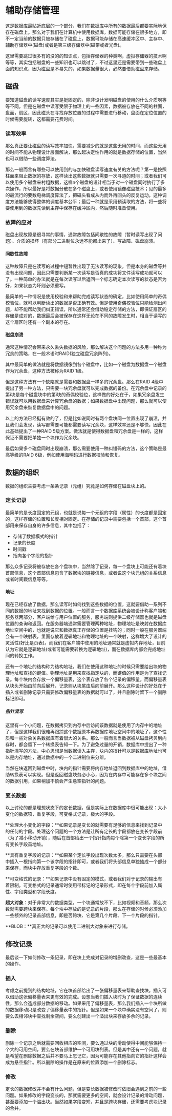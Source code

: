# 辅助存储管理

这是数据库最贴近底层的一个部分，我们在数据库中所有的数据最后都要实际地保存在磁盘上。那么对于我们在计算机中使用数据库，数据可能存储在很多地方，即不一定当前的数据只被存储在了磁盘上，数据可能存储在高速缓冲区中、主存中、辅助存储器中(磁盘)或者是第三级存储器中(磁带或者光盘)。

这里需要跳过很多有的没的的知识点，包括存储器的种类啊，虚拟存储器的技术啊等等，其实包括磁盘的一些知识也可以跳过了，不过这里还是需要带到一些磁盘上面的知识点，因为磁盘是不易失的，如果数据量很大，必然要借助磁盘来存储。

## 磁盘

要知道磁盘的读写速度其实是挺固定的，除非设计发明磁盘的使用的什么介质啊等等不同。但是在磁盘中读写受限于物理上的一些因素，数据被存放在不同的柱面，盘面，扇区，因此磁头在寻找存放位置的过程中需要进行移动，盘面在定位位置的时候需要旋转，这都需要花费时间。

### 读写效率

那么真正要让磁盘的读写效率加快，需要减少的就是这些无用的时间，而这些无用的时间不能从物理设计层面解决，那么起决定性作用的就是数据存储的位置，当然也可以借助一些调度算法。

那么一般而言有哪些可以使用到的与加快磁盘读写速度有关的方法呢？第一是按照柱面来阻止数据的存放，这样读出这些数据就只需要一次寻道的时间；或者我们可以使用多个磁盘来村粗数据，这样n个磁盘的设计相当于对一个磁盘同时执行了多次操作，所以最好是将数据分散在多个磁盘上，或者使用镜像磁盘技术；见的最多的最流行的要数电梯调度算法了，把磁头看成从内而外再回头的反复运动，这种调度方法能够使得整体的调度基本公平；最后一种就是采用预读取的方法，将一些将要使用到的数据先读到主存中保存在缓冲区内，然后随时准备使用。

### 故障的应对

磁盘出现故障是很寻常的事情，通常故障包括间歇性的故障（暂时读写出现了问题）、介质的损坏（有部分二进制位永远不能都出来了）、写故障、磁盘崩溃。

#### 间歇性故障

这种故障只是在读写的过程中短暂性出现了无法读写的现象，但是本身的磁盘等并没有出现问题，因此只需要判断某一次读写是否真的成功将文件读写成功就可以了。一种简单的办法就是在每次读写过后返回一个标志确定本次读写的状态是否为好，如果状态为坏则必须重写。

最简单的一种情况是使用校验和来帮助完成读写状态的确定，比如使用简单的奇偶校验位，就可以判断读出的数据是否正确有效。但是使用奇偶校验位只能检测出问题，却不能帮助我们纠正错误，所以通常还会借助稳定存储的方法，即保证扇区的存储是成对的，数据最后会被保存在这样无论在不同的故障发生时，相当于读写的这个扇区时还有一个副本的存在。

#### 磁盘崩溃

通常这种情况会带来永久丢失数据的风险，那么解决这个问题的方法多用一种称为冗余的策略，在一般术语时RAID(独立磁盘冗余阵列)。

其中最简单的做法就是将数据镜像到各个磁盘中，比如一个磁盘为数据盘一个磁盘作为冗余盘，这种方法被称为RAID 1级。

但是这种方法有一个缺陷就是需要和数据盘一样多的冗余盘。那么在RAID 4级中提出了另一种方法，只需要一块冗余盘就可以完成数据的备份。在冗余盘中记录的第i块是每个磁盘块中的第i块的奇偶校验位，这样做的好处在于，如果冗余盘发生错误就可以用数据盘来计算冗余盘的数据；如果数据盘中出现问题，那么就可以使用冗余盘来恢复数据盘中的问题。

以上的方法已经挺有效的了，但是比如说同时有两个盘块同一位置出现了崩溃，并且我们会发现，读写都需要可能都需要读写冗余块，这样效率还是不够快，因此在此基础提出了一种RAID 5级方案。做法就是使得数据盘和冗余盘是一样的，这样保证不需要把单独一个块作为冗余块。

最后如果多个磁盘同时出现崩溃，那么需要使用一种纠错码的方法，这个策略是最高等级的RAID 6级，例如使用海明码进行数据校验和恢复。

## 数据的组织

数据的组织主要考虑一条条记录（元组）究竟是如何存储在磁盘块上的。

### 定长记录

最简单的是长度固定的元组，也就是说每一个元组的字段（属性）的长度都是固定的，这样存储的位置和长度相对固定。在存储的记录中需要包括一个首部，这个首部用来保存自身的许多信息，其中包括了：

* 存储了数据模式的指针
* 记录的长度
* 时间戳
* 指向各个字段的指针

那么众多记录将被存放在各个盘块中，当然除了记录，每一个盘块上可能还有着块首部信息，这个首部信息包含了数据块的链接信息，或者说这个块元组的关系信息或者时间戳信息等等。

#### 地址

现在已经存放了数据，那么读写时如何找到这些数据的位置，这就要借助一系列不同的数据的地址来找到数据的位置。一般而言一个数据库系统会被设计称客户端和服务器两部分，客户端给与用户位置的服务，服务端则提供二级存储器也就是磁盘位置的查询和返回。在服务器端通常需要管理两种地址，物理地址是映射在数据库地址空间中的，也就是说它和数据真正存储的位置是挂钩的；同时一般在服务器端会有一个映射表，里面存放着逻辑地址和物理地址的一个映射，这样增大了设计的灵活性(好比是页表)。而我们在客户端中使用的地址通常就是虚拟内存地址，目前认为它就是逻辑地址(或者可能需要转换为逻辑地址)，而在数据库内部会完成地址间的转换工作。

还有一个地址的结构称为结构地址，我们在使用这种地址的时候只需要给出块的物理地址和查找的键值。物理地址是用来查找指定块的，而键值的作用是为了查找记录。每个块内会存放一个偏移量表，这个表存放了各个记录的偏移量。而偏移量表从块头开始由前向后展开，记录则从块尾由后向前展开。那么这种设计的好处在于插入或者删除记录只需要修改偏移量表的数据就可以了，并且删除时留下一个删除标记即可。

##### 指针混写

这里有一个小问题，在数据拷贝到内存中后访问该数据就是使用了内存中的地址了，但是这样我们很难再跟踪这个数据原本再数据库地址空间中的地址了，这个性质和一些对象关系数据库有着很大的关系。那么一般而言当数据被从磁盘拷贝到内存时，都会留下一个转换表告知一下。为了避免过量的开销，数据库中提出了一种指针混写的方法，中心思想是当数据读入主存，块内的指针可以是数据库地址也可以是内存地址，通过数据中的一个二进制位来分辨。

当然在块返回到磁盘中时，块内的指针需要将内存地址退回到数据库中的地址，借助转换表可以实现。但是返回磁盘块务必小心，因为在内存中可能存在多个块之间的数据引用，如果稍加不慎会产生悬空指针的问题。

### 变长数据

以上讨论的都是理想状态下的定长数据，但是实际上在数据库中很可能出现：大小变化的数据项，重复字段，可变格式记录，极大的字段。

**处理大小变化的字段：**如果记录是变长的就需要有足够的信息来找到记录中的任何的字段。处理这个问题的一个方法是让所有定长的字段都放在变长字段前（为了减小移动开销），随后在首部给出一个指针指向每个除第一个变长字段的所有变长字段首地址。

**具有重复字段的记录：**如果某个定长字段出现次数太多，那么只需要在头部中插入一根指向第一个该字段的指针即可，或者我们将头部信息单独抽成一个部分来保存，而块中存放重复字段的个数。

**可变格式的记录：**如果记录中没有固定的模式，或者我们对于记录的输出有着限制。可变格式的记录通常时使用带标记的记录形式，即在每个字段前加入属性、字段类型和字段长度。

**超大对象**：对于非常大的数据类型，一个块通常放不下，比如视频和音频，那么次数就需要跨块来保存。每个块中存放的是记录的片段，那么在存储的时候必须添加一些额外的记录首部信息，即是否跨块、它是第几个片段、下一个片段的指针。

**BLOB：**真正大的记录可以使用二进制大对象来进行存储。

## 修改记录

最后谈一下如何修改一条记录，即在块上完成对记录的增删改查，这是一些最基本的操作。

### 插入

考虑之前提到的结构地址，它在块首部给出了一张偏移量表来帮助查找块。插入可以借助这张偏移量表来更有效的完成。设想当我们插入块时为了保证数据的连续性，那么会造成部分数据的移动。如果采用了偏移量表，那么我们插入一个块所做的数据移动只是改变了偏移量表中的指针。但是如果一个块中确实没有空间了，则要么去相邻块中查找剩余空间，要么创建出一个溢出块来存放多余的记录。

### 删除

删除一个记录之后就需要回收相应的空间，要么通过块的滑动使得中间能够保持一个大的可用空间，要么在块首部维护一个可用块列表。但是其中还有一个问题，就是希望在删除数据之后并不要马上忘记它，因为可能存在其他指向它的指针这样会成为悬空指针。所以删除的操作是在原来的位置添加一个删除标志。

### 修改

定长的数据修改并不会有什么问题，但是变长数据被修改时依旧会遇到之前的一些问题。如果修改的字段变长的，那就需要更多的空间，就会设计记录的滑动问题，甚至要添加一个溢出块。当然如果字段变短，并且是跨块存储，还需要考虑块记录的合并。